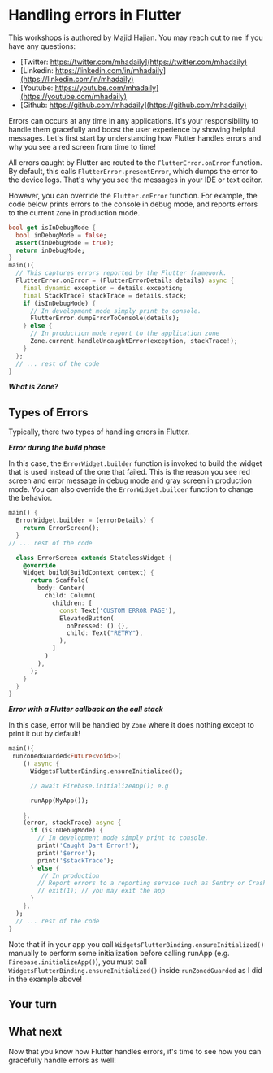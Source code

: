 # Handling errors in Flutter

This workshops is authored by Majid Hajian. You may reach out to me if you have any questions:

- [Twitter: https://twitter.com/mhadaily](https://twitter.com/mhadaily)
- [Linkedin: https://linkedin.com/in/mhadaily](https://linkedin.com/in/mhadaily)
- [Youtube: https://youtube.com/mhadaily](https://youtube.com/mhadaily)
- [Github: https://github.com/mhadaily](https://github.com/mhadaily)

Errors can occurs at any time in any applications. It's your responsibility to handle them gracefully and boost the user experience by showing helpful messages. Let's first start by understanding how Flutter handles errors and why you see a red screen from time to time!

All errors caught by Flutter are routed to the `FlutterError.onError` function. By default, this calls `FlutterError.presentError`, which dumps the error to the device logs. That's why you see the messages in your IDE or text editor.

However, you can override the `Flutter.onError` function. For example, the code below prints errors to the console in debug mode, and reports errors to the current `Zone` in production mode.

```dart
bool get isInDebugMode {
  bool inDebugMode = false;
  assert(inDebugMode = true);
  return inDebugMode;
}
main(){
  // This captures errors reported by the Flutter framework.
  FlutterError.onError = (FlutterErrorDetails details) async {
    final dynamic exception = details.exception;
    final StackTrace? stackTrace = details.stack;
    if (isInDebugMode) {
      // In development mode simply print to console.
      FlutterError.dumpErrorToConsole(details);
    } else {
      // In production mode report to the application zone
      Zone.current.handleUncaughtError(exception, stackTrace!);
    }
  };
  // ... rest of the code
}
```

**_What is Zone?_**

## Types of Errors

Typically, there two types of handling errors in Flutter.

**_Error during the build phase_**

In this case, the `ErrorWidget.builder` function is invoked to build the widget that is used instead of the one that failed. This is the reason you see red screen and error message in debug mode and gray screen in production mode. You can also override the `ErrorWidget.builder` function to change the behavior.

```dart
main() {
  ErrorWidget.builder = (errorDetails) {
    return ErrorScreen();
  }
// ... rest of the code

  class ErrorScreen extends StatelessWidget {
    @override
    Widget build(BuildContext context) {
      return Scaffold(
        body: Center(
          child: Column(
            children: [
              const Text('CUSTOM ERROR PAGE'),
              ElevatedButton(
                onPressed: () {},
                child: Text("RETRY"),
              ),
            ]
          )
        ),
      );
    }
  }
}
```

**_Error with a Flutter callback on the call stack_**

In this case, error will be handled by `Zone` where it does nothing except to print it out by default!

```dart
main(){
 runZonedGuarded<Future<void>>(
    () async {
      WidgetsFlutterBinding.ensureInitialized();

      // await Firebase.initializeApp(); e.g

      runApp(MyApp());

    },
    (error, stackTrace) async {
      if (isInDebugMode) {
        // In development mode simply print to console.
        print('Caught Dart Error!');
        print('$error');
        print('$stackTrace');
      } else {
         // In production
        // Report errors to a reporting service such as Sentry or Crashlytics
        // exit(1); // you may exit the app
      }
    },
  );
  // ... rest of the code
}
```

Note that if in your app you call `WidgetsFlutterBinding.ensureInitialized()` manually to perform some initialization before calling runApp (e.g. `Firebase.initializeApp()`), you must call `WidgetsFlutterBinding.ensureInitialized()` inside `runZonedGuarded` as I did in the example above!

## Your turn

## What next

Now that you know how Flutter handles errors, it's time to see how you can gracefully handle errors as well!

